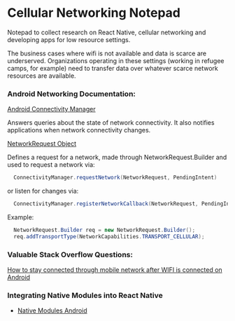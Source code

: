 # Cellular Networking Notepad

Notepad to collect research on React Native, cellular networking and developing apps for low resource settings. 

The business cases where wifi is not available and data is scarce are underserved. Organizations operating in these settings (working in refugee camps, for example) need to transfer data over whatever scarce network resources are available. 


### Android Networking Documentation:

[Android Connectivity Manager](https://developer.android.com/reference/android/net/ConnectivityManager)

Answers queries about the state of network connectivity. It also notifies applications when network connectivity changes.

[NetworkRequest Object](https://developer.android.com/reference/android/net/NetworkRequest)

Defines a request for a network, made through NetworkRequest.Builder and used to request a network via:

```java 
  ConnectivityManager.requestNetwork(NetworkRequest, PendingIntent)
``` 

or listen for changes via:

```java 
  ConnectivityManager.registerNetworkCallback(NetworkRequest, PendingIntent).
```

Example:

```java
  NetworkRequest.Builder req = new NetworkRequest.Builder();
  req.addTransportType(NetworkCapabilities.TRANSPORT_CELLULAR);
```

### Valuable Stack Overflow Questions:

[How to stay connected through mobile network after WIFI is connected on Android](https://stackoverflow.com/questions/29835240/how-to-stay-connected-through-mobile-network-after-wifi-is-connected-on-android/29837637#29837637)


### Integrating Native Modules into React Native 

* [Native Modules Android](https://facebook.github.io/react-native/docs/native-modules-android.html)
